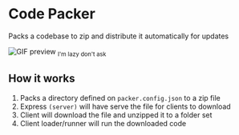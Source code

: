 # Code Packer

Packs a codebase to zip and distribute it automatically for updates

![GIF preview](preview.gif)
<sub>I'm lazy don't ask</sub>

## How it works

1. Packs a directory defined on `packer.config.json` to a zip file
2. Express `(server)` will have serve the file for clients to download
3. Client will download the file and unzipped it to a folder set
4. Client loader/runner will run the downloaded code
